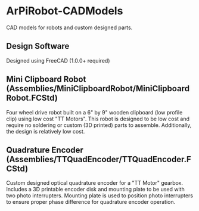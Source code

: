 # ArPiRobot-CADModels

CAD models for robots and custom designed parts.


## Design Software

Designed using FreeCAD (1.0.0+ required)

## Mini Clipboard Robot (Assemblies/MiniClipboardRobot/MiniClipboardRobot.FCStd)

Four wheel drive robot built on a 6" by 9" wooden clipboard (low profile clip) using low cost "TT Motors". This robot is designed to be low cost and require no soldering or custom (3D printed) parts to assemble. Additionally, the design is relatively low cost. 


## Quadrature Encoder (Assemblies/TTQuadEncoder/TTQuadEncoder.FCStd)

Custom designed optical quadrature encoder for a "TT Motor" gearbox. Includes a 3D printable encoder disk and mounting plate to be used with two photo interrupters. Mounting plate is used to position photo interrupters to ensure proper phase difference for quadrature encoder operation.
